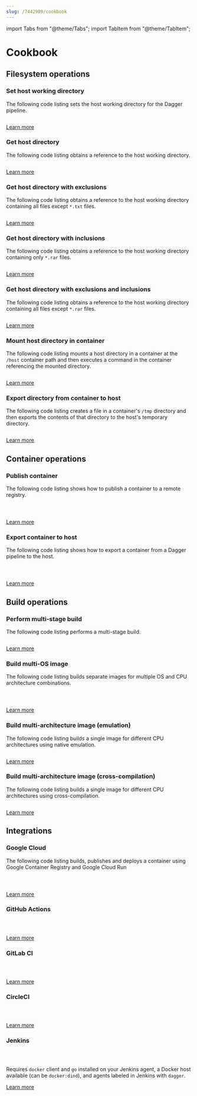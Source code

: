 ```yaml
---
slug: /7442989/cookbook
---
```


import Tabs from "@theme/Tabs";
import TabItem from "@theme/TabItem";

# Cookbook

## Filesystem operations

### Set host working directory

The following code listing sets the host working directory for the Dagger pipeline.

<Tabs groupId="language">
<TabItem value="Go">

```go file=./guides/snippets/work-with-host-filesystem/set-workdir/main.go
```

</TabItem>
</Tabs>

[Learn more](./guides/421437-work-with-host-filesystem.md)

### Get host directory

The following code listing obtains a reference to the host working directory.

<Tabs groupId="language">
<TabItem value="Go">

```go file=./guides/snippets/work-with-host-filesystem/list-dir/main.go
```

</TabItem>
</Tabs>

[Learn more](./guides/421437-work-with-host-filesystem.md)

### Get host directory with exclusions

The following code listing obtains a reference to the host working directory containing all files except `*.txt` files.

<Tabs groupId="language">
<TabItem value="Go">

```go file=./guides/snippets/work-with-host-filesystem/list-dir-exclude/main.go
```

</TabItem>
</Tabs>

[Learn more](./guides/421437-work-with-host-filesystem.md)

### Get host directory with inclusions

The following code listing obtains a reference to the host working directory containing only `*.rar` files.

<Tabs groupId="language">
<TabItem value="Go">

```go file=./guides/snippets/work-with-host-filesystem/list-dir-include/main.go
```

</TabItem>
</Tabs>

[Learn more](./guides/421437-work-with-host-filesystem.md)

### Get host directory with exclusions and inclusions

The following code listing obtains a reference to the host working directory containing all files except `*.rar` files.

<Tabs groupId="language">
<TabItem value="Go">

```go file=./guides/snippets/work-with-host-filesystem/list-dir-exclude-include/main.go
```

</TabItem>
</Tabs>

[Learn more](./guides/421437-work-with-host-filesystem.md)

### Mount host directory in container

The following code listing mounts a host directory in a container at the `/host` container path and then executes a command in the container referencing the mounted directory.

<Tabs groupId="language">
<TabItem value="Go">

```go file=./guides/snippets/work-with-host-filesystem/mount-dir/main.go
```

</TabItem>
</Tabs>

[Learn more](./guides/421437-work-with-host-filesystem.md)

### Export directory from container to host

The following code listing creates a file in a container's `/tmp` directory and then exports the contents of that directory to the host's temporary directory.

<Tabs groupId="language">
<TabItem value="Go">

```go file=./guides/snippets/work-with-host-filesystem/export-dir/main.go
```

</TabItem>
</Tabs>

[Learn more](./guides/421437-work-with-host-filesystem.md)

## Container operations

### Publish container

The following code listing shows how to publish a container to a remote registry.

<Tabs groupId="language">
<TabItem value="Go">

```go file=./quickstart/snippets/publish/main.go
```

</TabItem>
<TabItem value="Node.js">

```javascript file=./quickstart/snippets/publish/index.mjs
```

</TabItem>
<TabItem value="Python">

```python file=./quickstart/snippets/publish/main.py
```

</TabItem>
</Tabs>

[Learn more](./quickstart/730264-quickstart-publish.mdx)

### Export container to host

The following code listing shows how to export a container from a Dagger pipeline to the host.

<Tabs groupId="language">
<TabItem value="Go">

```go file=./guides/snippets/load-images-local-docker-engine/export/main.go
```

</TabItem>
<TabItem value="Node.js">

```javascript file=./guides/snippets/load-images-local-docker-engine/export/index.mjs
```

</TabItem>
<TabItem value="Python">

```python file=./guides/snippets/load-images-local-docker-engine/export/main.py
```

</TabItem>
</Tabs>

[Learn more](./guides/252029-load-images-local-docker-engine.md)

## Build operations

### Perform multi-stage build

The following code listing performs a multi-stage build.

<Tabs groupId="language">
<TabItem value="Go">

```go file=./guides/snippets/multistage-build/main.go
```

</TabItem>
</Tabs>

[Learn more](./guides/544174-multistage-build.md)

### Build multi-OS image

The following code listing builds separate images for multiple OS and CPU architecture combinations.

<Tabs groupId="language" className="embeds">
<TabItem value="Go">

```go file=./guides/snippets/multi-builds/main.go
```

</TabItem>
<TabItem value="Node.js">

```javascript file=./guides/snippets/multi-builds/index.mjs
```

</TabItem>
<TabItem value="Python">

```python file=./guides/snippets/multi-builds/main.py
```

</TabItem>
</Tabs>

[Learn more](./guides/648384-multi-builds.md)

### Build multi-architecture image (emulation)

The following code listing builds a single image for different CPU architectures using native emulation.

<Tabs groupId="language" className="embeds">
<TabItem value="Go">

```go file=./guides/snippets/multiplatform-support/build-images-emulation/main.go
```

</TabItem>
</Tabs>

[Learn more](./guides/406009-multiplatform-support.md)

### Build multi-architecture image (cross-compilation)

The following code listing builds a single image for different CPU architectures using cross-compilation.

<Tabs groupId="language" className="embeds">
<TabItem value="Go">

```go file=./guides/snippets/multiplatform-support/build-images-cross-compilation/main.go
```

</TabItem>
</Tabs>

[Learn more](./guides/406009-multiplatform-support.md)

## Integrations

### Google Cloud

The following code listing builds, publishes and deploys a container using Google Container Registry and Google Cloud Run

<Tabs groupId="language">
<TabItem value="Go">

```go file=./guides/snippets/github-google-cloud/main.go
```

</TabItem>
<TabItem value="Node.js">

```javascript file=./guides/snippets/github-google-cloud/index.mjs
```

</TabItem>
<TabItem value="Python">

```python file=./guides/snippets/github-google-cloud/main.py
```

</TabItem>
</Tabs>

[Learn more](./guides/620941-github-google-cloud.md)

### GitHub Actions

<Tabs groupId="language">
<TabItem value="Go">

```yaml title=".github/workflows/dagger.yml" file=./guides/snippets/ci/go/actions.yml
```

</TabItem>
<TabItem value="Node.js">

```yaml title=".github/workflows/dagger.yaml" file=./guides/snippets/ci/nodejs/actions.yml
```

</TabItem>
<TabItem value="Python">

```yaml title=".github/workflows/dagger.yaml" file=./guides/snippets/ci/python/actions.yml
```

</TabItem>
</Tabs>

[Learn more](./guides/145912-ci.md)

### GitLab CI

<Tabs groupId="language">
<TabItem value="Go">

```yaml title=".gitlab-ci.yml" file=./guides/snippets/ci/go/gitlab.yml
```

</TabItem>
<TabItem value="Node.js">

```yaml title=".gitlab-ci.yml" file=./guides/snippets/ci/nodejs/gitlab.yml
```

</TabItem>
<TabItem value="Python">

```yaml title=".gitlab-ci.yml" file=./guides/snippets/ci/python/gitlab.yml
```

</TabItem>
</Tabs>

[Learn more](./guides/145912-ci.md)

### CircleCI

<Tabs groupId="language">
<TabItem value="Go">

```yaml title=".circleci/config.yml" file=./guides/snippets/ci/go/circle.yml
```

</TabItem>
<TabItem value="Node.js">

```yaml title=".circleci/config.yml" file=./guides/snippets/ci/nodejs/circle.yml
```

</TabItem>
<TabItem value="Python">

```yaml title=".circleci/config.yml" file=./guides/snippets/ci/python/circle.yml
```

</TabItem>
</Tabs>

[Learn more](./guides/145912-ci.md)

### Jenkins

<Tabs groupId="language">
<TabItem value="Go">

```groovy title="Jenkinsfile" file=./guides/snippets/ci/go/Jenkinsfile
```

</TabItem>
<TabItem value="Node.js">

```groovy title="Jenkinsfile" file=./guides/snippets/ci/nodejs/Jenkinsfile
```

</TabItem>
<TabItem value="Python">

```groovy title="Jenkinsfile" file=./guides/snippets/ci/python/Jenkinsfile
```

</TabItem>
</Tabs>

Requires `docker` client and `go` installed on your Jenkins agent, a Docker host available (can be `docker:dind`), and agents labeled in Jenkins with `dagger`.

[Learn more](./guides/145912-ci.md)
